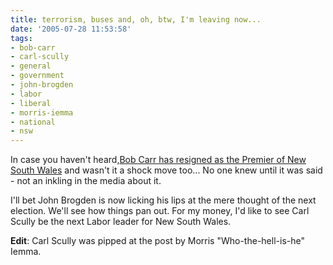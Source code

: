 ```yaml
---
title: terrorism, buses and, oh, btw, I'm leaving now...
date: '2005-07-28 11:53:58'
tags:
- bob-carr
- carl-scully
- general
- government
- john-brogden
- labor
- liberal
- morris-iemma
- national
- nsw
---
```


In case you haven't heard,<a href="http://www.smh.com.au/news/national/premier-shocks-party-by-retiring/2005/07/27/1122143910414.html">Bob Carr has resigned as the Premier of New South Wales</a> and wasn't it a shock move too... No one knew until it was said - not an inkling in the media about it.

I'll bet John Brogden is now licking his lips at the mere thought of the next election. We'll see how things pan out. For my money, I'd like to see Carl Scully be the next Labor leader for New South Wales.

<strong>Edit</strong>: Carl Scully was pipped at the post by Morris "Who-the-hell-is-he" Iemma.
